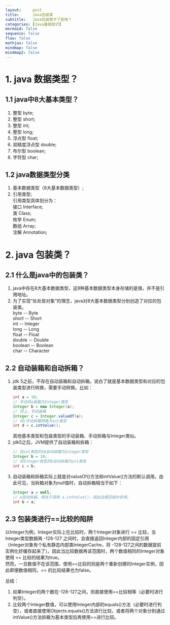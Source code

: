```yaml
---
layout:     post
title:      Java包装类
subtitle:   Java包装类干了些啥？
categories: [Java基础知识]
mermaid: false
sequence: false
flow: false
mathjax: false
mindmap: false
mindmap2: false
---
```


# 1. java 数据类型？
## 1.1 java中8大基本类型？
1.  整型 byte;
2.  整型 short;
3.  整型 int;
4.  整型 long;
5.  浮点型 float;
6.  双精度浮点型 double;
7.  布尔型 boolean;
8.  字符型 char;

## 1.2 java数据类型分类
1. 基本数据类型（8大基本数据类型）;
2. 引用类型;  
    引用类型具体划分为：  
    接口 Interface;  
    类 Class;  
    枚举 Enum;  
    数组 Array;  
    注解 Annotation;  
    
# 2. java 包装类？
## 2.1 什么是java中的包装类？
1.  java中存在8大基本数据类型，这8种基本数据类型本身存储的是值，并不是引用地址。
2.  为了实现“处处皆对象”的理念，java对8大基本数据类型分别创造了对应的包装类。    
    byte -- Byte    
    short -- Short  
    int -- Integer  
    long -- Long    
    float -- Float  
    double -- Double    
    boolean -- Boolean  
    char -- Character   
    
## 2.2 自动装箱和自动拆箱？
1.  jdk 5之前，不存在自动装箱和自动拆箱。说白了就是基本数据类型和对应的包装类型进行转换，需要手动转换。比如：  
    ```java
    int a = 10;
    // 手动将a装箱为Integer类型
    Integer b = new Integer(a); 
    // 同上，手动装箱
    Integer c = Integer.valueOf(a);
    // 将c手动拆箱转换为int类型
    int d = c.intValue(); 
    ```
    其他基本类型和包装类型的手动装箱、手动拆箱与Integer类似。  
2.  jdk5之后，JVM提供了自动装箱和拆箱：
    ```java
    // 将int类型的10自动装箱为Integer类型
    Integer b = 10; 
    // 将Integer类型的b自动拆箱为int类型
    int c = b; 
    ```
3.  自动装箱和拆箱实际上就是对valueOf()方法和intValue()方法的默认调用。由此可见，当拆箱对象为null值时，自动拆箱相当于如下：  
    ```java
    Integer a = null;
    // a自动拆箱，相当于调用 a.intValue()，因此会报空指针异常。
    int b = a; 
    ```
    
## 2.3 包装类进行==比较的陷阱
以Integer为例，Integer实际上在比较时，两个Integer对象进行 == 比较，当Integer类型数据再 -128-127 之间时，会直接返回Integer内部的固定引用（Integer对象有个私有静态内部类IntegerCache，将 -128-127之间的数据提前实例化好缓存起来了）。因此当比较数据再该范围时，两个数值相同的Integer对象使用 == 比较的结果为true。  
然而，一旦数值不在该范围，使用==比较的则是两个重新创建的Integer实例，因此即便数值相同，== 的比较结果也为false。

总结：
1.  如果Integer的两个数在-128-127之间，则直接使用==比较相等（必要时进行判空）。
2.  比较两个Integer数值，可以使用Integer内部的equals()方法（必要时进行判空），或者直接使用Objects.equals()方法进行比较，或者将两个对象分别通过intValue()方法拆箱为基本类型后再使用==进行比较。


 



